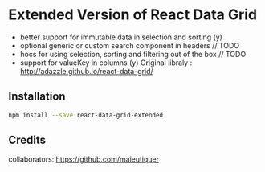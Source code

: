 # Extended Version of React Data Grid 
- better support for immutable data in selection and sorting (y)
- optional generic or custom search component in headers // TODO
- hocs for using selection, sorting and filtering out of the box // TODO
- support for valueKey in columns (y)
Original libraly : http://adazzle.github.io/react-data-grid/ 


Installation
------------

```sh
npm install --save react-data-grid-extended
```

Credits 
------------

collaborators: https://github.com/maieutiquer
